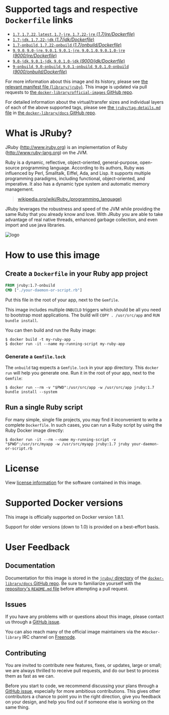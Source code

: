 # Supported tags and respective `Dockerfile` links

-	[`1.7`, `1.7.22`, `latest`, `1.7-jre`, `1.7.22-jre` (*1.7/jre/Dockerfile*)](https://github.com/cpuguy83/docker-jruby/blob/1f289ddb5d77c41b9f096384bdc412efa76e3d63/1.7/jre/Dockerfile)
-	[`1.7-jdk`, `1.7.22-jdk` (*1.7/jdk/Dockerfile*)](https://github.com/cpuguy83/docker-jruby/blob/1f289ddb5d77c41b9f096384bdc412efa76e3d63/1.7/jdk/Dockerfile)
-	[`1.7-onbuild`, `1.7.22-onbuild` (*1.7/onbuild/Dockerfile*)](https://github.com/cpuguy83/docker-jruby/blob/1f289ddb5d77c41b9f096384bdc412efa76e3d63/1.7/onbuild/Dockerfile)
-	[`9`, `9.0`, `9.0-jre`, `9.0.1`, `9.0.1-jre`, `9.0.1.0`, `9.0.1.0-jre` (*9000/jre/Dockerfile*)](https://github.com/cpuguy83/docker-jruby/blob/06a356913b1be07f1349800e489e2d786db1fab1/9000/jre/Dockerfile)
-	[`9.0-jdk`, `9.0.1-jdk`, `9.0.1.0-jdk` (*9000/jdk/Dockerfile*)](https://github.com/cpuguy83/docker-jruby/blob/06a356913b1be07f1349800e489e2d786db1fab1/9000/jdk/Dockerfile)
-	[`9-onbuild`, `9.0-onbuild`, `9.0.1-onbuild`, `9.0.1.0-onbuild` (*9000/onbuild/Dockerfile*)](https://github.com/cpuguy83/docker-jruby/blob/06a356913b1be07f1349800e489e2d786db1fab1/9000/onbuild/Dockerfile)

For more information about this image and its history, please see [the relevant manifest file (`library/jruby`)](https://github.com/docker-library/official-images/blob/master/library/jruby). This image is updated via pull requests to [the `docker-library/official-images` GitHub repo](https://github.com/docker-library/official-images).

For detailed information about the virtual/transfer sizes and individual layers of each of the above supported tags, please see [the `jruby/tag-details.md` file](https://github.com/docker-library/docs/blob/master/jruby/tag-details.md) in [the `docker-library/docs` GitHub repo](https://github.com/docker-library/docs).

# What is JRuby?

JRuby (http://www.jruby.org) is an implementation of Ruby (http://www.ruby-lang.org) on the JVM.

Ruby is a dynamic, reflective, object-oriented, general-purpose, open-source programming language. According to its authors, Ruby was influenced by Perl, Smalltalk, Eiffel, Ada, and Lisp. It supports multiple programming paradigms, including functional, object-oriented, and imperative. It also has a dynamic type system and automatic memory management.

> [wikipedia.org/wiki/Ruby_(programming_language)](https://en.wikipedia.org/wiki/Ruby_%28programming_language%29)

JRuby leverages the robustness and speed of the JVM while providing the same Ruby that you already know and love. With JRuby you are able to take advantage of real native threads, enhanced garbage collection, and even import and use java libraries.

![logo](https://raw.githubusercontent.com/docker-library/docs/master/jruby/logo.png)

# How to use this image

## Create a `Dockerfile` in your Ruby app project

```dockerfile
FROM jruby:1.7-onbuild
CMD ["./your-daemon-or-script.rb"]
```

Put this file in the root of your app, next to the `Gemfile`.

This image includes multiple `ONBUILD` triggers which should be all you need to bootstrap most applications. The build will `COPY . /usr/src/app` and `RUN bundle install`.

You can then build and run the Ruby image:

```console
$ docker build -t my-ruby-app .
$ docker run -it --name my-running-script my-ruby-app
```

### Generate a `Gemfile.lock`

The `onbuild` tag expects a `Gemfile.lock` in your app directory. This `docker run` will help you generate one. Run it in the root of your app, next to the `Gemfile`:

```console
$ docker run --rm -v "$PWD":/usr/src/app -w /usr/src/app jruby:1.7 bundle install --system
```

## Run a single Ruby script

For many simple, single file projects, you may find it inconvenient to write a complete `Dockerfile`. In such cases, you can run a Ruby script by using the Ruby Docker image directly:

```console
$ docker run -it --rm --name my-running-script -v "$PWD":/usr/src/myapp -w /usr/src/myapp jruby:1.7 jruby your-daemon-or-script.rb
```

# License

View [license information](https://github.com/jruby/jruby/blob/master/COPYING) for the software contained in this image.

# Supported Docker versions

This image is officially supported on Docker version 1.8.1.

Support for older versions (down to 1.0) is provided on a best-effort basis.

# User Feedback

## Documentation

Documentation for this image is stored in the [`jruby/` directory](https://github.com/docker-library/docs/tree/master/jruby) of the [`docker-library/docs` GitHub repo](https://github.com/docker-library/docs). Be sure to familiarize yourself with the [repository's `README.md` file](https://github.com/docker-library/docs/blob/master/README.md) before attempting a pull request.

## Issues

If you have any problems with or questions about this image, please contact us through a [GitHub issue](https://github.com/cpuguy83/docker-jruby/issues).

You can also reach many of the official image maintainers via the `#docker-library` IRC channel on [Freenode](https://freenode.net).

## Contributing

You are invited to contribute new features, fixes, or updates, large or small; we are always thrilled to receive pull requests, and do our best to process them as fast as we can.

Before you start to code, we recommend discussing your plans through a [GitHub issue](https://github.com/cpuguy83/docker-jruby/issues), especially for more ambitious contributions. This gives other contributors a chance to point you in the right direction, give you feedback on your design, and help you find out if someone else is working on the same thing.
